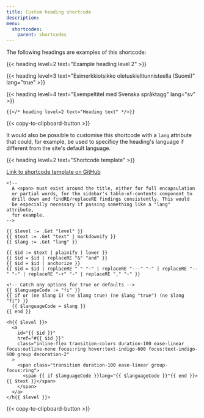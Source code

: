 ```yaml
---
title: Custom heading shortcode
description:
menu:
  shortcodes:
    parent: shortcodes
---
```


The following headings are examples of this shortcode:

{{< heading level=2 text="Example heading level 2" >}}

{{< heading level=3 text="Esimerkkiotsikko oletuskielitunnisteella (Suomi)" lang="true" >}}

{{< heading level=4 text="Exempeltitel med Svenska språktagg" lang="sv" >}}

```go-html-template
{{</* heading level=2 text="Heading text" */>}}
```

{{< copy-to-clipboard-button >}}

It would also be possible to customise this shortcode with a `lang` attribute that could, for example, be used to specificy the heading's language if different from the site's default language.

{{< heading level=2 text="Shortcode template" >}}

[Link to shortcode template on GitHub](https://github.com/seanpotts/hugo/blob/main/layouts/shortcodes/heading.html)

```go-html-template
<!--
  A <span> must exist around the title, either for full encapsulation
  or partial words, for the sidebar's table-of-contents component to
  drill down and findRE/replaceRE findings consistently. This would
  be especially necessary if passing something like a "lang" attribute,
  for example.
-->

{{ $level := .Get "level" }}
{{ $text := .Get "text" | markdownify }}
{{ $lang := .Get "lang" }}

{{ $id := $text | plainify | lower }}
{{ $id = $id | replaceRE "&" "and" }}
{{ $id = $id | anchorize }}
{{ $id = $id | replaceRE " " "-" | replaceRE "---" "-" | replaceRE "--" "-" | replaceRE "-+" "-" | replaceRE "," "-" }}

<!-- Catch any options for true or defaults -->
{{ $languageCode := "fi" }}
{{ if or (ne $lang 1) (ne $lang true) (ne $lang "true") (ne $lang "fi") }}
  {{ $languageCode = $lang }}
{{ end }}

<h{{ $level }}>
  <a
    id="{{ $id }}"
    href="#{{ $id }}"
    class="inline-flex transition-colors duration-100 ease-linear focus:outline-none focus:ring hover:text-indigo-600 focus:text-indigo-600 group decoration-2"
  >
    <span class="transition duration-100 ease-linear group-focus:ring">
      <span {{ if $languageCode }}lang="{{ $languageCode }}"{{ end }}>{{ $text }}</span>
    </span>
  </a>
</h{{ $level }}>
```

{{< copy-to-clipboard-button >}}